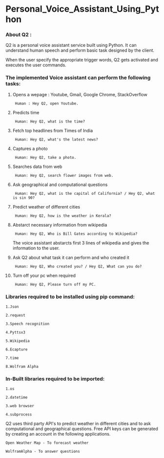 # Personal_Voice_Assistant_Using_Python


### About Q2 :

Q2 is a personal voice assistant service built using Python. It can understand human speech and perform basic task designed by the client.

When the user specify the appropriate trigger words, Q2 gets activated and executes the user commands.


### The implemented Voice assistant can perform the following tasks:


1. Opens a wepage : Youtube, Gmail, Google Chrome, StackOverflow 
	
	
		Human : Hey Q2, open Youtube.
		
		
2. Predicts time 
	
	
		Human: Hey Q2, what is the time?
		
		
3. Fetch top headlines from Times of India
		
		
		Human: Hey Q2, what's the latest news?
		
		
4. Captures a photo
	
  		
		Human: Hey Q2, take a photo.
		
		
5. Searches data from web
	
   		
		Human: Hey Q2, search flower images from web.
		
		
6. Ask geographical and computational questions
	
  	 	
		Human: Hey Q2, what is the capital of California? / Hey Q2, what is sin 90?
		
		
7. Predict weather of different cities
   		
	
		Human: Hey Q2, how is the weather in Kerala?
		
	
8. Abstarct necessary information from wikipedia
	
   		
		Human: Hey Q2, Who is Bill Gates according to Wikipedia?
		
		
   The voice assistant abstarcts first 3 lines of wikipedia and gives the information to the user.
	
	
9. Ask Q2 about what task it can perform and who created it
	
   		
	  	Human: Hey Q2, Who created you? / Hey Q2, What can you do?
		
		
10. Turn off your pc when required
   		

   		 Human: Hey Q2, Please turn off my PC.



### Libraries required to be installed using pip command:
	
	1.Json
	
	2.request
	
	3.Speech recognition
	
 	4.Pyttsx3
	
	5.Wikipedia
	
	6.Ecapture
	
	7.time
	
	8.Wolfram Alpha


### In-Built libraries required to be imported:

	1.os
	
	2.datetime
	
	3.web browser
	
	4.subprocess


Q2 uses third party API's to predict weather in different cities and to ask computational and geographical questions. 
Free API keys can be generated by creating an account in the following applications.  
	
	Open Weather Map - To forecast weather
	
	WolframAlpha - To answer questions
	
